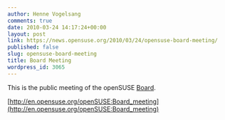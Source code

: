 ```yaml
---
author: Henne Vogelsang
comments: true
date: 2010-03-24 14:17:24+00:00
layout: post
link: https://news.opensuse.org/2010/03/24/opensuse-board-meeting/
published: false
slug: opensuse-board-meeting
title: Board Meeting
wordpress_id: 3065
---
```


This is the public meeting of the openSUSE [Board](http://en.opensuse.org/openSUSE:Board).

[http://en.opensuse.org/openSUSE:Board_meeting](http://en.opensuse.org/openSUSE:Board_meeting)

